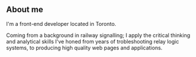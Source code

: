 ## About me

I'm a front-end developer located in Toronto.

Coming from a background in railway signalling; I apply the critical thinking and analytical skills I've honed from years of trobleshooting relay logic systems, to producing high quality web pages and applications.
